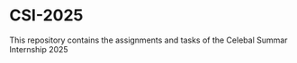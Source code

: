 # CSI-2025
This repository contains the assignments and tasks of the Celebal Summar Internship 2025
